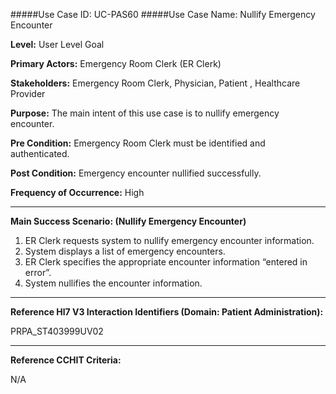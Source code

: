 #####Use Case ID: UC-PAS60
#####Use Case Name: Nullify Emergency Encounter

**Level:**                     User Level Goal

**Primary Actors:**            Emergency Room Clerk (ER Clerk)

**Stakeholders:**              Emergency Room Clerk, Physician, Patient , Healthcare Provider

**Purpose:**                   The main intent of this use case is to nullify emergency encounter.

**Pre Condition:**             Emergency Room Clerk must be identified and authenticated. 

**Post Condition:**            Emergency encounter nullified successfully.

**Frequency of Occurrence:**   High
__________________________________________________________
**Main Success Scenario: (Nullify Emergency Encounter)**

1. ER Clerk requests system to nullify emergency encounter information.
2. System displays a list of emergency encounters.
3. ER Clerk specifies the appropriate encounter information “entered in error”.
4. System nullifies the encounter information.

________________________________________________________________________
**Reference Hl7 V3 Interaction Identifiers (Domain: Patient Administration):**

PRPA_ST403999UV02
_______________________________________________________________
**Reference CCHIT Criteria:**

N/A
